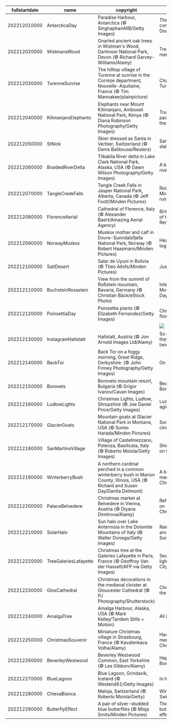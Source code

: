 |fullstartdate|name|copyright|title|image|
|--|--|--|--|--|
202212010000|AntarcticaDay|Paradise Harbour, Antarctica (© SinghaphanAllB/Getty Images)|The other continent Down Under|![](/en-GB/2022/12/202212010000AntarcticaDay.jpg)|
202212020000|WistmansWood|Gnarled ancient oak trees in Wistman's Wood, Dartmoor National Park, Devon (© Richard Garvey-Williams/Alamy)|Tree-mendous|![](/en-GB/2022/12/202212020000WistmansWood.jpg)|
202212030000|TurenneSunrise|The hilltop village of Turenne at sunrise in the Corrèze department, Nouvelle-Aquitaine, France (© Tim Mannakee/plainpicture)|Charming Turenne|![](/en-GB/2022/12/202212030000TurenneSunrise.jpg)|
202212040000|KilimanjaroElephants|Elephants near Mount Kilimanjaro, Amboseli National Park, Kenya (© Diana Robinson Photography/Getty Images)|Trunks packed for the road|![](/en-GB/2022/12/202212040000KilimanjaroElephants.jpg)|
202212050000|StNick|Skier dressed as Santa in Verbier, Switzerland (© Denis Balibouse/Reuters)|Santa slalom|![](/en-GB/2022/12/202212050000StNick.jpg)|
202212060000|BraidedRiverDelta|Tlikakila River delta in Lake Clark National Park, Alaska, USA (© Dawn Wilson Photography/Getty Images)|A braided river|![](/en-GB/2022/12/202212060000BraidedRiverDelta.jpg)|
202212070000|TangleCreekFalls|Tangle Creek Falls in Jasper National Park, Alberta, Canada (© Jeff Foott/Minden Pictures)|Rocky Mountain run-off|![](/en-GB/2022/12/202212070000TangleCreekFalls.jpg)|
202212080000|FlorenceAerial|Cathedral of Florence, Italy (© Alexander Baert/Amazing Aerial Agency)|Birthplace of the Renaissance|![](/en-GB/2022/12/202212080000FlorenceAerial.jpg)|
202212090000|NorwayMuskox|Muskox mother and calf in Dovre-Sunndalsfjella National Park, Norway (© Robert Haasmann/Minden Pictures)|Heads together|![](/en-GB/2022/12/202212090000NorwayMuskox.jpg)|
202212100000|SaltDesert|Salar de Uyuni in Bolivia (© Theo Allofs/Minden Pictures)|Just a pinch|![](/en-GB/2022/12/202212100000SaltDesert.jpg)|
202212110000|BuchsteinRossstein|View from the summit of Roßstein mountain, Bavaria, Germany (© Christian Bäck/eStock Photo)|International Mountain Day|![](/en-GB/2022/12/202212110000BuchsteinRossstein.jpg)|
202212120000|PoinsettiaDay|Poinsettia plants (© Elizabeth Fernandez/Getty Images)|Christmas flowers|![](/en-GB/2022/12/202212120000PoinsettiaDay.jpg)|
||||![](/en-GB/2022/12/.jpg)|
202212130000|InstagramHallstatt|Hallstatt, Austria (© Jon Arnold Images Ltd/Alamy)|So nice, they made it twice|![](/en-GB/2022/12/202212130000InstagramHallstatt.jpg)|
202212140000|BackTor|Back Tor on a foggy morning, Great Ridge, Derbyshire. (© John Finney Photography/Getty Images)|On the edge|![](/en-GB/2022/12/202212140000BackTor.jpg)|
202212150000|Borovets|Borovets mountain resort, Bulgaria (© Grigor Ivanov/Cavan Images)|Beautiful Borovets|![](/en-GB/2022/12/202212150000Borovets.jpg)|
202212160000|LudlowLights|Christmas Lights, Ludlow, Shropshire (© Joe Daniel Price/Getty Images)|Ludlow aglow|![](/en-GB/2022/12/202212160000LudlowLights.jpg)|
202212170000|GlacierGoats|Mountain goats at Glacier National Park in Montana, USA (© Sumio Harada/Minden Pictures)|Sociable climbers|![](/en-GB/2022/12/202212170000GlacierGoats.jpg)|
202212180000|SanMartinoVillage|Village of Castelmezzano, Potenza, Basilicata, Italy (© Roberto Moiola/Getty Images)|Shining city on the hill|![](/en-GB/2022/12/202212180000SanMartinoVillage.jpg)|
202212190000|WinterberryBush|A northern cardinal perched in a common winterberry bush in Marion County, Illinois, USA (© Richard and Susan Day/Danita Delimont)|A berry merry Christmas|![](/en-GB/2022/12/202212190000WinterberryBush.jpg)|
202212200000|PalaceBelvedere|Christmas market at Belvedere in Vienna, Austria (© Diyana Dimitrova/Alamy)|Reflecting on Christmas|![](/en-GB/2022/12/202212200000PalaceBelvedere.jpg)|
202212210000|SolarHalo|Sun halo over Lake Antermoia in the Dolomite Mountains of Italy (© Walter Donega/Getty Images)|Rainbow around the Sun|![](/en-GB/2022/12/202212210000SolarHalo.jpg)|
202212220000|TreeGaleriesLafayette|Christmas tree at the Galeries Lafayette in Paris, France (© Geoffroy Van der Hasselt/AFP via Getty Images)|Season of light in the City of Light|![](/en-GB/2022/12/202212220000TreeGaleriesLafayette.jpg)|
202212230000|GlosCathedral|Christmas decorations in the medieval cloister at Gloucester Cathedral (© PJ Photography/Shutterstock)|Christmas in the cloister|![](/en-GB/2022/12/202212230000GlosCathedral.jpg)|
202212240000|AmalgaTree|Amalga Harbour, Alaska, USA (© Mark Kelley/Tandem Stills + Motion)|All is calm|![](/en-GB/2022/12/202212240000AmalgaTree.jpg)|
202212250000|ChristmasSouvenir|Miniature Christmas village in Strasbourg, France (© Kavalenkava Volha/Alamy)|Have a merry little Christmas|![](/en-GB/2022/12/202212250000ChristmasSouvenir.jpg)|
202212260000|BeverleyWestwood|Beverley Westwood Common, East Yorkshire (© Les Gibbon/Alamy)|Happy Boxing Day!|![](/en-GB/2022/12/202212260000BeverleyWestwood.jpg)|
202212270000|BlueLagoon|Blue Lagoon, Grindavík, Iceland (© Westend61/Getty Images)|In hot water|![](/en-GB/2022/12/202212270000BlueLagoon.jpg)|
202212280000|ChiesaBianca|Maloja, Switzerland (© Roberto Moiola/Getty)|Wintry Swiss bliss|![](/en-GB/2022/12/202212280000ChiesaBianca.jpg)|
202212290000|ButterflyEffect|A pair of silver-studded blue butterflies (© Misja Smits/Minden Pictures)|The butterfly effect|![](/en-GB/2022/12/202212290000ButterflyEffect.jpg)|
